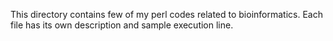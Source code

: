 This directory contains few of my perl codes related to bioinformatics. Each file has its own description and sample execution line.
